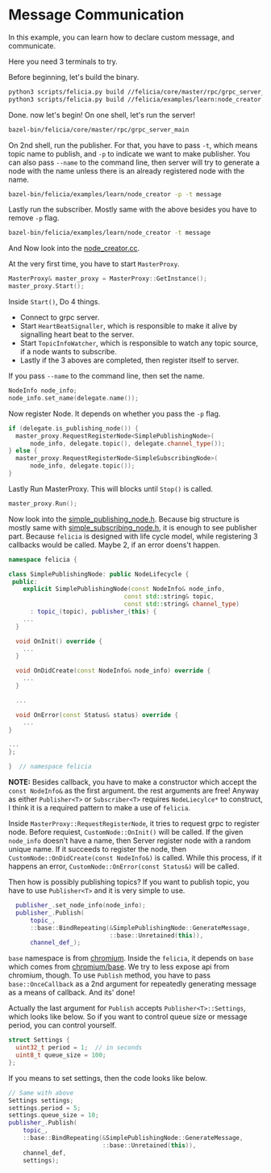 # Message Communication

In this example, you can learn how to declare custom message, and communicate.

Here you need 3 terminals to try.

Before beginning, let's build the binary.

```bash
python3 scripts/felicia.py build //felicia/core/master/rpc/grpc_server_main
python3 scripts/felicia.py build //felicia/examples/learn:node_creator
```

Done. now let's begin! On one shell, let's run the server!

```bash
bazel-bin/felicia/core/master/rpc/grpc_server_main
```

On 2nd shell, run the publisher. For that, you have to pass `-t`, which means topic name to publish, and `-p` to indicate we want to make publisher. You can also pass `--name` to the command line, then server will try to generate a node with the name unless there is an already registered node with the name.

```bash
bazel-bin/felicia/examples/learn/node_creator -p -t message
```

Lastly run the subscriber. Mostly same with the above besides you have to remove `-p` flag.

```bash
bazel-bin/felicia/examples/learn/node_creator -t message
```

And Now look into the [node_creator.cc](node_creator.cc).

At the very first time, you have to start `MasterProxy`.

```c++
MasterProxy& master_proxy = MasterProxy::GetInstance();
master_proxy.Start();
```

Inside `Start()`, Do 4 things.
* Connect to grpc server.
* Start `HeartBeatSignaller`, which is responsible to make it alive by signalling heart beat to the server.
* Start `TopicInfoWatcher`, which is responsible to watch any topic source, if a node wants to subscribe.
* Lastly if the 3 aboves are completed, then register itself to server.

If you pass `--name` to the command line, then set the name.

```c++
NodeInfo node_info;
node_info.set_name(delegate.name());
```

Now register Node. It depends on whether you pass the `-p` flag.

```c++
if (delegate.is_publishing_node()) {
  master_proxy.RequestRegisterNode<SimplePublishingNode>(
      node_info, delegate.topic(), delegate.channel_type());
} else {
  master_proxy.RequestRegisterNode<SimpleSubscribingNode>(
      node_info, delegate.topic());
}
```

Lastly Run MasterProxy. This will blocks until `Stop()` is called.

```c++
master_proxy.Run();
```

Now look into the [simple_publishing_node.h](simple_publishing_node.h). Because big structure is mostly same with [simple_subscribing_node.h](simple_subscribing_node.h), it is enough to see publisher part. Because `felicia` is designed with life cycle model, while registering 3 callbacks would be called. Maybe 2, if an error doens't happen.

```c++
namespace felicia {

class SimplePublishingNode: public NodeLifecycle {
 public:
    explicit SimplePublishingNode(const NodeInfo& node_info,
                                const std::string& topic,
                                const std::string& channel_type)
      : topic_(topic), publisher_(this) {
    ...
  }

  void OnInit() override {
    ...
  }

  void OnDidCreate(const NodeInfo& node_info) override {
    ...
  }

  ...

  void OnError(const Status& status) override {
    ...
}

...
};

}  // namespace felicia
```

**NOTE:** Besides callback, you have to make a constructor which accept the `const NodeInfo&` as the first argument. the rest arguments are free! Anyway as either `Publisher<T>` or `Subscriber<T>` requires `NodeLiecylce*` to construct, I think it is a required pattern to make a use of `felicia`.

Inside `MasterProxy::RequestRegisterNode`, it tries to request grpc to register node.
Before requiest, `CustomNode::OnInit()` will be called. If the given `node_info` doesn't have a name, then Server register node with a random unique name. If it succeeds to register the node, then `CustomNode::OnDidCreate(const NodeInfo&)` is called. While this process, if it happens an error, `CustomNode::OnError(const Status&)` will be called.


Then how is possibly publishing topics? If you want to publish topic, you have to use `Publisher<T>` and it is very simple to use.

```c++
  publisher_.set_node_info(node_info);
  publisher_.Publish(
      topic_,
      ::base::BindRepeating(&SimplePublishingNode::GenerateMessage,
                            ::base::Unretained(this)),
      channel_def_);
```

`base` namespace is from [chromium](/third_party/chromium). Inside the `felicia`, it depends on `base` which comes from [chromium/base](https://github.com/chromium/chromium/tree/master/base). We try to less expose api from chromium, though. To use `Publish` method, you have to pass `base::OnceCallback` as a 2nd argument for repeatedly generating message as a means of callback. And its' done!

Actually the last argument for `Publish` accepts `Publisher<T>::Settings`, which looks like below. So if you want to control queue size or message period, you can control yourself.

```c++
struct Settings {
  uint32_t period = 1;  // in seconds
  uint8_t queue_size = 100;
};
```

If you means to set settings, then the code looks like below.

```c++
// Same with above
Settings settings;
settings.period = 5;
settings.queue_size = 10;
publisher_.Publish(
    topic_,
    ::base::BindRepeating(&SimplePublishingNode::GenerateMessage,
                          ::base::Unretained(this)),
    channel_def,
    settings);
```